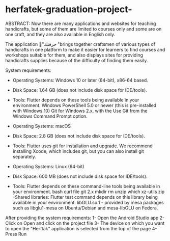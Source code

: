# herfatek-graduation-project-

ABSTRACT:
Now there are many applications and websites for teaching handicrafts, but some of them are limited to courses only and some are on one craft, and they are also available in English only.

The application "ِحرفتك "brings together craftsmen of various types of handicrafts in one platform to make it easier for learners to find courses and workshops suitable for them, and also displays sites for providing handicrafts supplies because of the difficulty of finding them easily.






System requirements:

- Operating Systems: Windows 10 or later (64-bit), x86-64 based.
- Disk Space: 1.64 GB (does not include disk space for IDE/tools).
- Tools: Flutter depends on these tools being available in your environment.
     Windows PowerShell 5.0 or newer (this is pre-installed with Windows 10)
     Git for Windows 2.x, with the Use Git from the Windows Command Prompt option.
     
     
- Operating Systems: macOS
- Disk Space: 2.8 GB (does not include disk space for IDE/tools).
- Tools: Flutter uses git for installation and upgrade. We recommend installing Xcode, which includes git, but you can also install git separately.

- Operating Systems: Linux (64-bit)
- Disk Space: 600 MB (does not include disk space for IDE/tools).
- Tools: Flutter depends on these command-line tools being available in your environment.
  bash
  curl
  file
  git 2.x
  mkdir
  rm
  unzip
  which
  xz-utils
  zip
-Shared libraries: Flutter test command depends on this library being available in your environment. libGLU.so.1 - provided by mesa packages such as libglu1-mesa on Ubuntu/Debian and mesa-libGLU on Fedora.


After providing the system requirements:
1- Open the Android Studio app
2- Click on Open and click on the project file
3- The device on which you want to open the "Herftak" application is selected from the top of the page
4- Press Run

